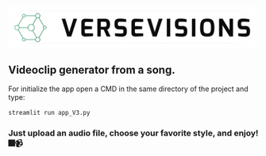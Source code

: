 ![](data/logo.png)
## Videoclip generator from a song.

For initialize the app open a CMD in the same directory of the project and type:

```python
streamlit run app_V3.py
```

### Just upload an audio file, choose your favorite style, and enjoy! 🎆📹
